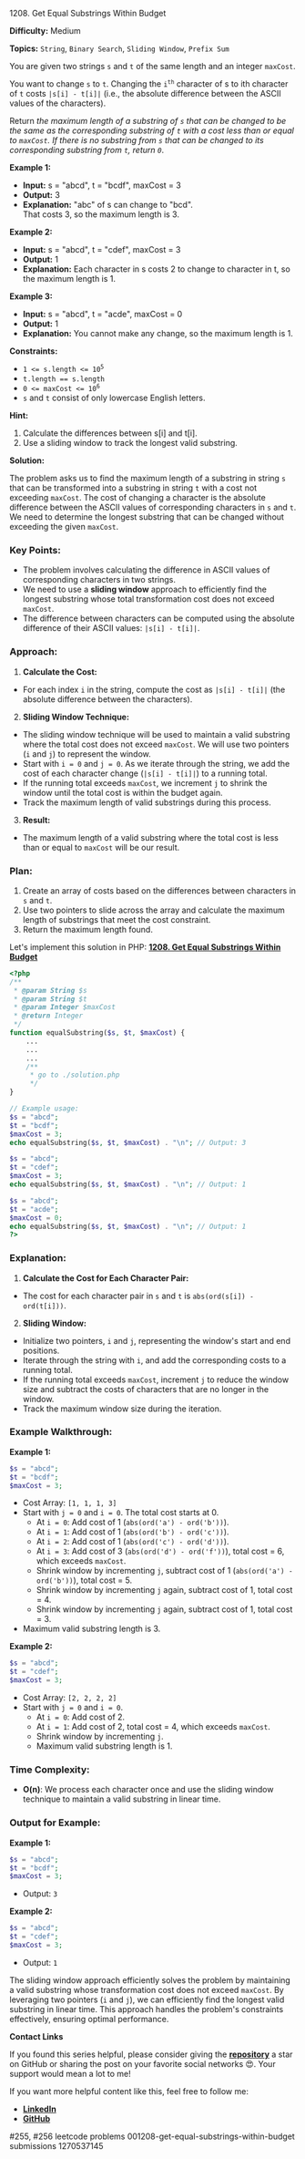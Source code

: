 1208\. Get Equal Substrings Within Budget

**Difficulty:** Medium

**Topics:** `String`, `Binary Search`, `Sliding Window`, `Prefix Sum`

You are given two strings `s` and `t` of the same length and an integer `maxCost`.

You want to change `s` to `t`. Changing the <code>i<sup>th</sup></code> character of s to ith character of `t` costs `|s[i] - t[i]|` (i.e., the absolute difference between the ASCII values of the characters).

Return _the maximum length of a substring of `s` that can be changed to be the same as the corresponding substring of `t` with a cost less than or equal to `maxCost`. If there is no substring from `s` that can be changed to its corresponding substring from `t`, return `0`_.

**Example 1:**

- **Input:** s = "abcd", t = "bcdf", maxCost = 3
- **Output:** 3
- **Explanation:** "abc" of s can change to "bcd".\
  That costs 3, so the maximum length is 3.


**Example 2:**

- **Input:** s = "abcd", t = "cdef", maxCost = 3
- **Output:** 1
- **Explanation:** Each character in s costs 2 to change to character in t,  so the maximum length is 1.


**Example 3:**

- **Input:** s = "abcd", t = "acde", maxCost = 0
- **Output:** 1
- **Explanation:** You cannot make any change, so the maximum length is 1.


**Constraints:**

- <code>1 <= s.length <= 10<sup>5</sup></code>
- <code>t.length == s.length</code>
- <code>0 <= maxCost <= 10<sup>6</sup></code>
- `s` and `t` consist of only lowercase English letters.


**Hint:**
1. Calculate the differences between s[i] and t[i].
2. Use a sliding window to track the longest valid substring.



**Solution:**

The problem asks us to find the maximum length of a substring in string `s` that can be transformed into a substring in string `t` with a cost not exceeding `maxCost`. The cost of changing a character is the absolute difference between the ASCII values of corresponding characters in `s` and `t`. We need to determine the longest substring that can be changed without exceeding the given `maxCost`.

### **Key Points:**
- The problem involves calculating the difference in ASCII values of corresponding characters in two strings.
- We need to use a **sliding window** approach to efficiently find the longest substring whose total transformation cost does not exceed `maxCost`.
- The difference between characters can be computed using the absolute difference of their ASCII values: `|s[i] - t[i]|`.

### **Approach:**
1. **Calculate the Cost:**
  - For each index `i` in the string, compute the cost as `|s[i] - t[i]|` (the absolute difference between the characters).

2. **Sliding Window Technique:**
  - The sliding window technique will be used to maintain a valid substring where the total cost does not exceed `maxCost`. We will use two pointers (`i` and `j`) to represent the window.
  - Start with `i = 0` and `j = 0`. As we iterate through the string, we add the cost of each character change (`|s[i] - t[i]|`) to a running total.
  - If the running total exceeds `maxCost`, we increment `j` to shrink the window until the total cost is within the budget again.
  - Track the maximum length of valid substrings during this process.

3. **Result:**
  - The maximum length of a valid substring where the total cost is less than or equal to `maxCost` will be our result.

### **Plan:**
1. Create an array of costs based on the differences between characters in `s` and `t`.
2. Use two pointers to slide across the array and calculate the maximum length of substrings that meet the cost constraint.
3. Return the maximum length found.

Let's implement this solution in PHP: **[1208. Get Equal Substrings Within Budget](https://github.com/mah-shamim/leet-code-in-php/tree/main/algorithms/001208-get-equal-substrings-within-budget/solution.php)**

```php
<?php
/**
 * @param String $s
 * @param String $t
 * @param Integer $maxCost
 * @return Integer
 */
function equalSubstring($s, $t, $maxCost) {
    ...
    ...
    ...
    /**
     * go to ./solution.php
     */
}

// Example usage:
$s = "abcd";
$t = "bcdf";
$maxCost = 3;
echo equalSubstring($s, $t, $maxCost) . "\n"; // Output: 3

$s = "abcd";
$t = "cdef";
$maxCost = 3;
echo equalSubstring($s, $t, $maxCost) . "\n"; // Output: 1

$s = "abcd";
$t = "acde";
$maxCost = 0;
echo equalSubstring($s, $t, $maxCost) . "\n"; // Output: 1
?>
```

### Explanation:

1. **Calculate the Cost for Each Character Pair:**
  - The cost for each character pair in `s` and `t` is `abs(ord(s[i]) - ord(t[i]))`.

2. **Sliding Window:**
  - Initialize two pointers, `i` and `j`, representing the window's start and end positions.
  - Iterate through the string with `i`, and add the corresponding costs to a running total.
  - If the running total exceeds `maxCost`, increment `j` to reduce the window size and subtract the costs of characters that are no longer in the window.
  - Track the maximum window size during the iteration.

### **Example Walkthrough:**

**Example 1:**
```php
$s = "abcd";
$t = "bcdf";
$maxCost = 3;
```
- Cost Array: `[1, 1, 1, 3]`
- Start with `j = 0` and `i = 0`. The total cost starts at 0.
  - At `i = 0`: Add cost of 1 (`abs(ord('a') - ord('b'))`).
  - At `i = 1`: Add cost of 1 (`abs(ord('b') - ord('c'))`).
  - At `i = 2`: Add cost of 1 (`abs(ord('c') - ord('d'))`).
  - At `i = 3`: Add cost of 3 (`abs(ord('d') - ord('f'))`), total cost = 6, which exceeds `maxCost`.
  - Shrink window by incrementing `j`, subtract cost of 1 (`abs(ord('a') - ord('b'))`), total cost = 5.
  - Shrink window by incrementing `j` again, subtract cost of 1, total cost = 4.
  - Shrink window by incrementing `j` again, subtract cost of 1, total cost = 3.
- Maximum valid substring length is 3.

**Example 2:**
```php
$s = "abcd";
$t = "cdef";
$maxCost = 3;
```
- Cost Array: `[2, 2, 2, 2]`
- Start with `j = 0` and `i = 0`.
  - At `i = 0`: Add cost of 2.
  - At `i = 1`: Add cost of 2, total cost = 4, which exceeds `maxCost`.
  - Shrink window by incrementing `j`.
  - Maximum valid substring length is 1.

### **Time Complexity:**
- **O(n)**: We process each character once and use the sliding window technique to maintain a valid substring in linear time.

### **Output for Example:**

**Example 1:**
```php
$s = "abcd";
$t = "bcdf";
$maxCost = 3;
```
- Output: `3`

**Example 2:**
```php
$s = "abcd";
$t = "cdef";
$maxCost = 3;
```
- Output: `1`

The sliding window approach efficiently solves the problem by maintaining a valid substring whose transformation cost does not exceed `maxCost`. By leveraging two pointers (`i` and `j`), we can efficiently find the longest valid substring in linear time. This approach handles the problem's constraints effectively, ensuring optimal performance.

**Contact Links**

If you found this series helpful, please consider giving the **[repository](https://github.com/mah-shamim/leet-code-in-php)** a star on GitHub or sharing the post on your favorite social networks 😍. Your support would mean a lot to me!

If you want more helpful content like this, feel free to follow me:

- **[LinkedIn](https://www.linkedin.com/in/arifulhaque/)**
- **[GitHub](https://github.com/mah-shamim)**


#255, #256 leetcode problems 001208-get-equal-substrings-within-budget submissions 1270537145
